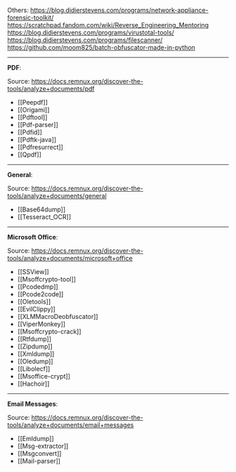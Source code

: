 Others:
https://blog.didierstevens.com/programs/network-appliance-forensic-toolkit/
https://scratchpad.fandom.com/wiki/Reverse_Engineering_Mentoring
https://blog.didierstevens.com/programs/virustotal-tools/
https://blog.didierstevens.com/programs/filescanner/
https://github.com/moom825/batch-obfuscator-made-in-python

---

**PDF**:

Source:
https://docs.remnux.org/discover-the-tools/analyze+documents/pdf

- [[Peepdf]]
- [[Origami]]
- [[Pdftool]]
- [[Pdf-parser]]
- [[Pdfid]]
- [[Pdftk-java]]
- [[Pdfresurrect]]
- [[Qpdf]]

---

**General**:

Source:
https://docs.remnux.org/discover-the-tools/analyze+documents/general

- [[Base64dump]]
- [[Tesseract_OCR]]

---

**Microsoft Office**:

Source:
https://docs.remnux.org/discover-the-tools/analyze+documents/microsoft+office

- [[SSView]]
- [[Msoffcrypto-tool]]
- [[Pcodedmp]]
- [[Pcode2code]]
- [[Oletools]]
- [[EvilClippy]]
- [[XLMMacroDeobfuscator]]
- [[ViperMonkey]]
- [[Msoffcrypto-crack]]
- [[Rtfdump]]
- [[Zipdump]]
- [[Xmldump]]
- [[Oledump]]
- [[Libolecf]]
- [[Msoffice-crypt]]
- [[Hachoir]]

---

**Email Messages**:

Source:
https://docs.remnux.org/discover-the-tools/analyze+documents/email+messages

- [[Emldump]]
- [[Msg-extractor]]
- [[Msgconvert]]
- [[Mail-parser]]
